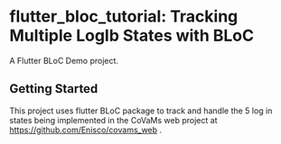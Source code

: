 # flutter_bloc_tutorial: Tracking Multiple LogIb States with BLoC

A Flutter BLoC Demo project.

## Getting Started

This project uses flutter BLoC package to track and handle the 5 log in states being implemented in the CoVaMs web project at https://github.com/Enisco/covams_web .
